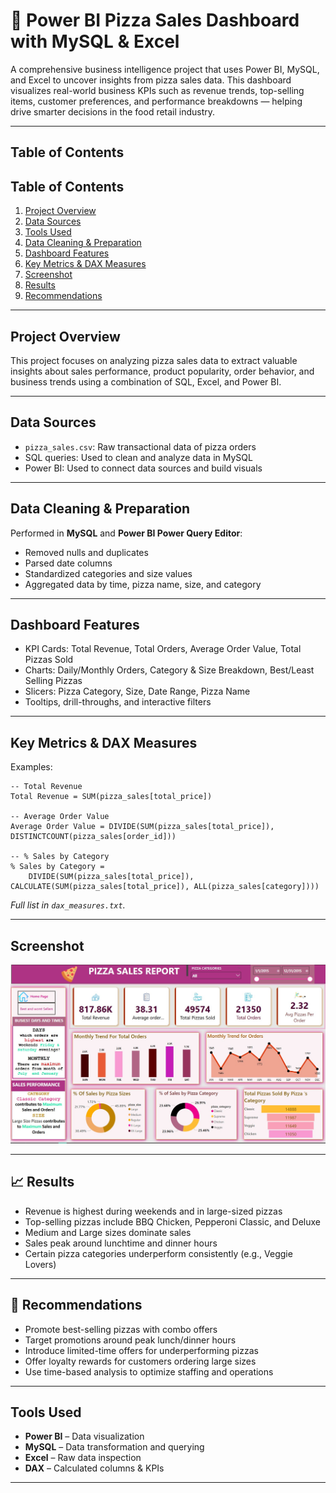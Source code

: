 # 🍕 Power BI Pizza Sales Dashboard with MySQL & Excel

A comprehensive business intelligence project that uses Power BI, MySQL, and Excel to uncover insights from pizza sales data. This dashboard visualizes real-world business KPIs such as revenue trends, top-selling items, customer preferences, and performance breakdowns — helping drive smarter decisions in the food retail industry.

---

##  Table of Contents

##  Table of Contents

1. [Project Overview](#project-overview)
2. [Data Sources](#data-sources)
3. [Tools Used](#tools-used)
4. [Data Cleaning & Preparation](#data-cleaning--preparation)
5. [Dashboard Features](#dashboard-features)
6. [Key Metrics & DAX Measures](#key-metrics--dax-measures)
7. [Screenshot](#screenshot)
8. [Results](#results)
9. [Recommendations](#recommendations)
   


---

##  Project Overview

This project focuses on analyzing pizza sales data to extract valuable insights about sales performance, product popularity, order behavior, and business trends using a combination of SQL, Excel, and Power BI.

---

##  Data Sources

- `pizza_sales.csv`: Raw transactional data of pizza orders  
- SQL queries: Used to clean and analyze data in MySQL  
- Power BI: Used to connect data sources and build visuals  

---

##  Data Cleaning & Preparation

Performed in **MySQL** and **Power BI Power Query Editor**:
- Removed nulls and duplicates
- Parsed date columns
- Standardized categories and size values
- Aggregated data by time, pizza name, size, and category

---

## Dashboard Features

- KPI Cards: Total Revenue, Total Orders, Average Order Value, Total Pizzas Sold
- Charts: Daily/Monthly Orders, Category & Size Breakdown, Best/Least Selling Pizzas
- Slicers: Pizza Category, Size, Date Range, Pizza Name
- Tooltips, drill-throughs, and interactive filters

---

##  Key Metrics & DAX Measures

Examples:
```dax
-- Total Revenue
Total Revenue = SUM(pizza_sales[total_price])

-- Average Order Value
Average Order Value = DIVIDE(SUM(pizza_sales[total_price]), DISTINCTCOUNT(pizza_sales[order_id]))

-- % Sales by Category
% Sales by Category = 
    DIVIDE(SUM(pizza_sales[total_price]), CALCULATE(SUM(pizza_sales[total_price]), ALL(pizza_sales[category])))
```

*Full list in `dax_measures.txt`.*

---

##  Screenshot

![Dashboard Overview](V1.jpg)


---

## 📈 Results

-  Revenue is highest during weekends and in large-sized pizzas
-  Top-selling pizzas include BBQ Chicken, Pepperoni Classic, and Deluxe
-  Medium and Large sizes dominate sales
-  Sales peak around lunchtime and dinner hours
-  Certain pizza categories underperform consistently (e.g., Veggie Lovers)

---

## 📝 Recommendations

- Promote best-selling pizzas with combo offers
- Target promotions around peak lunch/dinner hours
- Introduce limited-time offers for underperforming pizzas
- Offer loyalty rewards for customers ordering large sizes
- Use time-based analysis to optimize staffing and operations

---

## Tools Used

- **Power BI** – Data visualization
- **MySQL** – Data transformation and querying
- **Excel** – Raw data inspection
- **DAX** – Calculated columns & KPIs

---


